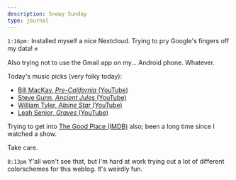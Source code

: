 ```yaml
---
description: Snowy Sunday
type: journal
---
```


`1:16pm:` Installed myself a nice Nextcloud. Trying to pry Google's fingers off my data! ✊

Also trying not to use the Gmail app on my... Android phone. Whatever.

Today's music picks (very folky today):

- [Bill MacKay, _Pre-California_ (YouTube)](https://www.youtube.com/watch?v=wxMq8wu7nmg)
- [Steve Gunn, _Ancient Jules_ (YouTube)](https://www.youtube.com/watch?v=W79x_WuvQ5Y)
- [William Tyler, _Alpine Star_ (YouTube)](https://www.youtube.com/watch?v=WDuSevWPnCA)
- [Leah Senior, _Graves_ (YouTube)](https://www.youtube.com/watch?v=-R30wogqnhU)

Trying to get into [The Good Place (IMDB)](https://www.imdb.com/title/tt4955642/) also; been a long time since I watched a show.

Take care.

`8:13pm` Y'all won't see that, but I'm hard at work trying out a lot of different colorschemes for this weblog. It's weirdly fun.